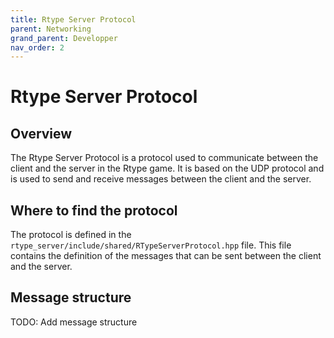 ```yaml
---
title: Rtype Server Protocol
parent: Networking
grand_parent: Developper
nav_order: 2
---
```


# Rtype Server Protocol

## Overview

The Rtype Server Protocol is a protocol used to communicate between the client and the server in the Rtype game. It is based on the UDP protocol and is used to send and receive messages between the client and the server.

## Where to find the protocol

The protocol is defined in the `rtype_server/include/shared/RTypeServerProtocol.hpp` file. This file contains the definition of the messages that can be sent between the client and the server.

## Message structure

TODO: Add message structure